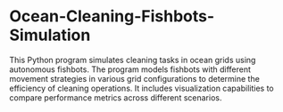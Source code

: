 # Ocean-Cleaning-Fishbots-Simulation
This Python program simulates cleaning tasks in ocean grids using autonomous fishbots. The program models fishbots with different movement strategies in various grid configurations to determine the efficiency of cleaning operations. It includes visualization capabilities to compare performance metrics across different scenarios.
